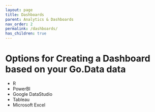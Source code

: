 ```yaml
---
layout: page
title: Dashboards
parent: Analytics & Dashboards
nav_order: 2
permalink: /dashboards/
has_children: true
---
```


# Options for Creating a Dashboard based on your Go.Data data
- R
- PowerBI
- Google DataStudio
- Tableau
- Microsoft Excel

